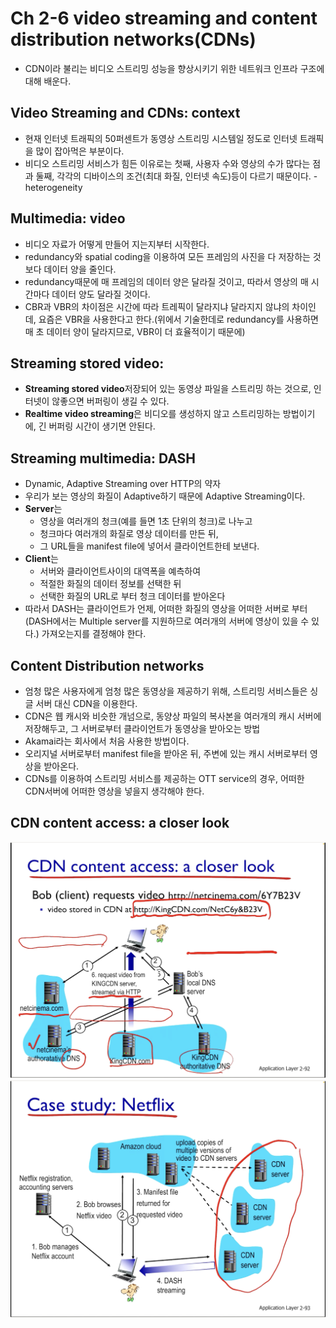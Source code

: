 # Ch 2-6 video streaming and content distribution networks(CDNs)

- CDN이라 불리는 비디오 스트리밍 성능을 향상시키기 위한 네트워크 인프라 구조에 대해 배운다. 

## Video Streaming and CDNs: context

- 현재 인터넷 트래픽의 50퍼센트가 동영상 스트리밍 시스템일 정도로 인터넷 트래픽을 많이 잡아먹은 부분이다.
- 비디오 스트리밍 서비스가 힘든 이유로는 첫째, 사용자 수와 영상의 수가 많다는 점과 둘째, 각각의 디바이스의 조건(최대 화질, 인터넷 속도)등이 다르기 때문이다. - heterogeneity

## Multimedia: video

- 비디오 자료가 어떻게 만들어 지는지부터 시작한다.
- redundancy와 spatial coding을 이용하여 모든 프레임의 사진을 다 저장하는 것보다 데이터 양을 줄인다.
- redundancy때문에 매 프레임의 데이터 양은 달라질 것이고, 따라서 영상의 매 시간마다 데이터 양도 달라질 것이다.
- CBR과 VBR의 차이점은 시간에 따라 트레픽이 달라지냐 달라지지 않냐의 차이인데, 요즘은 VBR을 사용한다고 한다.(위에서 기술한데로 redundancy를 사용하면 매 초 데이터 양이 달라지므로, VBR이 더 효율적이기 때문에)

## Streaming stored video:

- **Streaming stored video**저장되어 있는 동영상 파일을 스트리밍 하는 것으로, 인터넷이 않좋으면 버퍼링이 생길 수 있다.
- **Realtime video streaming**은 비디오를 생성하지 않고 스트리밍하는 방법이기에, 긴 버퍼링 시간이 생기면 안된다.

## Streaming multimedia: DASH
- Dynamic, Adaptive Streaming over HTTP의 약자
- 우리가 보는 영상의 화질이 Adaptive하기 때문에 Adaptive Streaming이다.
- **Server**는  
  - 영상을 여러개의 청크(예를 들면 1초 단위의 청크)로 나누고
  - 청크마다 여러개의 화질로 영상 데이터를 만든 뒤,
  - 그 URL들을 manifest file에 넣어서 클라이언트한테 보낸다.
- **Client**는
  - 서버와 클라이언트사이의 대역폭을 예측하여
  - 적절한 화질의 데이터 정보를 선택한 뒤
  - 선택한 화질의 URL로 부터 청크 데이터를 받아온다
- 따라서 DASH는 클라이언트가 언제, 어떠한 화질의 영상을 어떠한 서버로 부터(DASH에서는 Multiple server를 지원하므로 여러개의 서버에 영상이 있을 수 있다.) 가져오는지를 결정해야 한다.

## Content Distribution networks
- 엄청 많은 사용자에게 엄청 많은 동영상을 제공하기 위해, 스트리밍 서비스들은 싱글 서버 대신 CDN을 이용한다.
- CDN은 웹 캐시와 비슷한 개넘으로, 동양상 파일의 복사본을 여러개의 캐시 서버에 저장해두고, 그 서버로부터 클라이언트가 동영상을 받아오는 방법
- Akamai라는 회사에서 처음 사용한 방법이다.
- 오리지널 서버로부터 manifest file을 받아온 뒤, 주변에 있는 캐시 서버로부터 영상을 받아온다.
- CDNs를 이용하여 스트리밍 서비스를 제공하는 OTT service의 경우, 어떠한 CDN서버에 어떠한 영상을 넣을지 생각해야 한다.

## CDN content access: a closer look
![CDNContentAccess](resources/CDNContentAccess.png)
![CaseStudy_Netflix](resources/CaseStudy_Netflix.png)